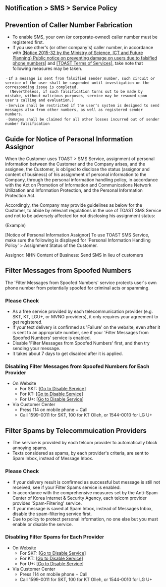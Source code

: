 ## Notification > SMS > Service Policy

<span id='fabrication-number'></span>
## Prevention of Caller Number Fabrication 
+ To enable SMS, your own (or corporate-owned) caller number must be registered first. 
+ If you use other's (or other company's) caller number,  in accordance with <a href="https://www.msit.go.kr/web/msipContents/contentsView.do?cateId=mssw352&artId=1259891" target="_blank">(Notice 2015-32 by the Ministry of Science, ICT and Future Planning) Public notice on preventing damage on users due to falsified phone numbers]</a> and <a href="https://www.toast.com/terms/terms-service" target="_blank">[TOAST Terms of Services]</a>, take note that following measures may be taken. 

```
ㆍIf a message is sent from falsified sender number, such circuit or service of the user shall be suspended until investigation on the corresponding issue is completed. 
  (Nevertheless, if such falsification turns out to be made by mistake, without malicious purposes, service may be resumed upon user's calling and evaluation.)
ㆍService shall be restricted if the user's system is designed to send messages also from other numbers, as well as registered sender numbers.  
ㆍDamages shall be claimed for all other losses incurred out of sender number falsification
```

<span id="private-policy"></span>
## Guide for Notice of Personal Information Assignor 

When the Customer uses TOAST > SMS Service, assignment of personal information between the Customer and the Company arises, and the assignee, the Customer, is obliged to disclose the status (assignor and content of business) of his assignment of personal information to the Company, through the personal information handling policy, in accordance with the Act on Promotion of Information and Communications Network Utilization and Information Protection, and the Personal Information Protection Act. 

Accordingly, the Company may provide guidelines as below for the Customer, to abide by relevant regulations in the use of TOAST SMS Service and not to be adversely affected for not disclosing his assignment status:

(Example)

[Notice of Personal Information Assignor] 
To use TOAST SMS Service, make sure the following is displayed for 'Personal Information Handling Policy' > Assignment Status of the Customer.

Assignor: NHN 
Content of Business: Send SMS in lieu of customers

<span id="fraud-number"></span>
## Filter Messages from Spoofed Numbers 
The 'Filter Messages from Spoofed Numbers' service protects user's own phone number from potentially spoofed for criminal acts or spamming.   

### Please Check 
+ As a free service provided by each telecommunication provider (e.g. SKT, KT, LGU+, or MVNO providers), it only requires your agreement to get registered. 
+ If your text delivery is confirmed as 'Failure' on the website, even after it is sent to an appropriate number, see if your 'Filter Messages from Spoofed Numbers' service is enabled. 
+ Disable 'Filter Messages from Spoofed Numbers' first, and then try sending your message.  
+ It takes about 7 days to get disabled after it is applied. 

### Disabling Filter Messages from Spoofed Numbers for Each Provider 
+ On Website  
    + For SKT: [[Go to Disable Service](http://www.tworld.co.kr/normal.do?serviceId=S_PROD2001&viewId=V_PROD2001&prod_id=NA00004406)]
    + For KT: [[Go to Disable Service](https://product.kt.com/wDic/productDetail.do?ItemCode=1047)]
    + For U+: [[Go to Disable Service](http://www.uplus.co.kr/css/pord/cosv/cosv/RetrievePsMbSDmsgInfo.hpi?catgCd=50501&prodCdKey=LRZ0002297)]
+ Via Customer Center 
    + Press 114 on mobile phone + Call
    + Call 1599-0011 for SKT, 100 for KT Olleh, or 1544-0010 for LG U+


<span id="spam-number"></span>
## Filter Spams by Telecommuication Providers 
+ The service is provided by each telcom provider to automatically block annoying spams.   
+ Texts considered as spams, by each provider's criteria, are sent to Spam Inbox, instead of Message Inbox.    

### Please Check 
+ If your delivery result is confirmed as successful but message is still not received, see if your Filter Spams service is enabled. 
+ In accordance with the comprehensive measures set by the Anti-Spam Center of Korea Internet & Security Agency, each telcom provider provides 'Spam-Filtering' service. 
+ If your message is saved at Spam Inbox, instead of Messages Inbox, disable the spam-filtering service first. 
+ Due to policy to protect personal information, no one else but you must enable or disable the service. 

### Disabling Filter Spams for Each Provider 
+ On Website 
    + For SKT: [[Go to Disable Service](http://www.tworld.co.kr/normal.do?serviceId=S_PROD2001&viewId=V_PROD2001&prod_id=NA00002121)]
    + For KT: [[Go to Disable Service](https://product.kt.com/wDic/productDetail.do?ItemCode=479)]
    + For U+: [[Go to Disable Service](http://www.uplus.co.kr/css/pord/cosv/cosv/RetrievePsMbSDmsgInfo.hpi?catgCd=51436&prodCdKey=LRZ0000277&mid=315)]
+ Via Customer Center
    + Press 114 on mobile phone + Call
    + Call 1599-0011 for SKT, 100 for KT Olleh, or 1544-0010 for LG U+
